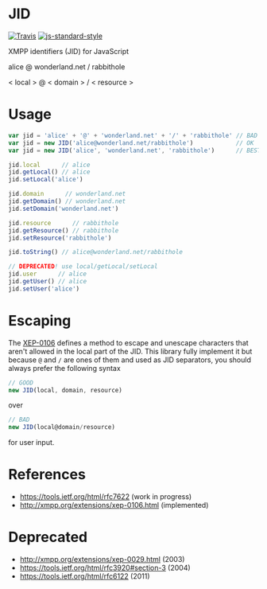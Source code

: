JID
===

[![Travis](https://img.shields.io/travis/node-xmpp/JID/master.svg?style=flat-square)](https://travis-ci.org/node-xmpp/JID/branches)
[![js-standard-style](https://img.shields.io/badge/code%20style-standard-brightgreen.svg?style=flat-square)](http://standardjs.com/)

XMPP identifiers (JID) for JavaScript

alice   @ wonderland.net /  rabbithole

< local > @ <   domain   > / < resource >

# Usage

```javascript
var jid = 'alice' + '@' + 'wonderland.net' + '/' + 'rabbithole' // BAD !
var jid = new JID('alice@wonderland.net/rabbithole')            // OK
var jid = new JID('alice', 'wonderland.net', 'rabbithole')      // BEST; see section on escaping below

jid.local      // alice
jid.getLocal() // alice
jid.setLocal('alice')

jid.domain      // wonderland.net
jid.getDomain() // wonderland.net
jid.setDomain('wonderland.net')

jid.resource      // rabbithole
jid.getResource() // rabbithole
jid.setResource('rabbithole')

jid.toString() // alice@wonderland.net/rabbithole

// DEPRECATED! use local/getLocal/setLocal
jid.user      // alice
jid.getUser() // alice
jid.setUser('alice')
```

# Escaping

The [XEP-0106](http://xmpp.org/extensions/xep-0106.html) defines a method to escape and unescape characters that aren't allowed in the local part of the JID. This library fully implement it but because `@` and `/` are ones of them and used as JID separators, you should always prefer the following syntax

```javascript
// GOOD
new JID(local, domain, resource)
```

over

```javascript
// BAD
new JID(local@domain/resource)
```

for user input.

# References

* https://tools.ietf.org/html/rfc7622 (work in progress)
* http://xmpp.org/extensions/xep-0106.html (implemented)

# Deprecated

* http://xmpp.org/extensions/xep-0029.html (2003)
* https://tools.ietf.org/html/rfc3920#section-3 (2004)
* https://tools.ietf.org/html/rfc6122 (2011)
